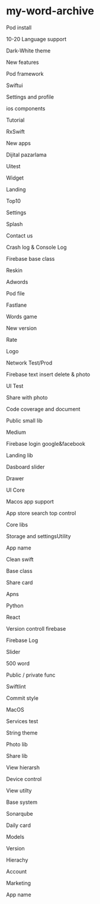# my-word-archive

Pod install

10-20 Language support

Dark-White theme

New features

Pod framework

Swiftui

Settings and profile

ios components

Tutorial

RxSwift

New apps

Dijital pazarlama 

Uitest

Widget

Landing

Top10

Settings

Splash

Contact us

Crash log & Console Log

Firebase base class

Reskin

Adwords

Pod file

Fastlane

Words game

New version

Rate

Logo

Network Test/Prod

Firebase text insert delete & photo

UI Test

Share with photo

Code coverage and document

Public small lib

Medium 

Firebase login google&facebook

Landing lib

Dasboard slider

Drawer

UI Core

Macos app support

App store search top control

Core libs

Storage and settingsUtility

App name

Clean swift

Base class

Share card

Apns

Python

React

Version controll firebase

Firebase Log

Slider

500 word

Public / private func

Swiftlint

Commit style

MacOS

Services test

String theme

Photo lib

Share lib

View hierarsh

Device control

View utilty

Base system

Sonarqube

Daily card

Models

Version

Hierachy

Account

Marketing

App name
